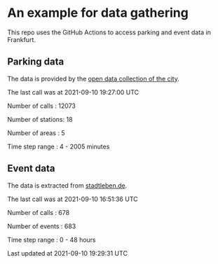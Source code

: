 # An example for data gathering

This repo uses the GitHub Actions to access parking and event data in Frankfurt.

## Parking data
The data is provided by the [open data collection of the city](https://www.offenedaten.frankfurt.de/).

The last call was at 2021-09-10 19:27:00 UTC

Number of calls   : 12073

Number of stations:    18

Number of areas   :     5

Time step range   :     4 -  2005 minutes


## Event data
The data is extracted from [stadtleben.de](https://stadtleben.de/frankfurt/).

The last call was at 2021-09-10 16:51:36 UTC

Number of calls   : 678

Number of events  : 683

Time step range   :   0 -  48 hours


Last updated at 2021-09-10 19:29:31 UTC
